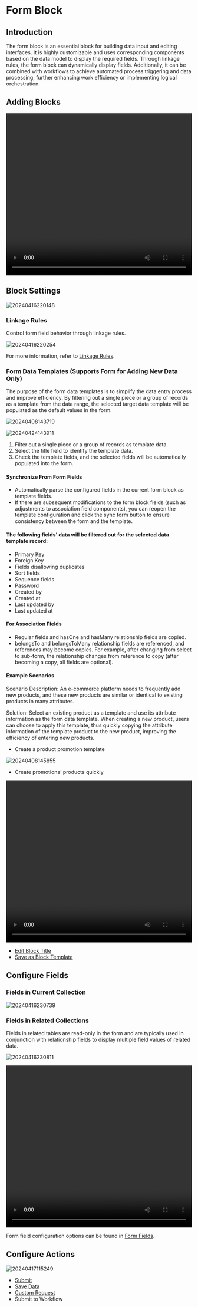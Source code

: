 # Form Block

## Introduction

The form block is an essential block for building data input and editing interfaces. It is highly customizable and uses corresponding components based on the data model to display the required fields. Through linkage rules, the form block can dynamically display fields. Additionally, it can be combined with workflows to achieve automated process triggering and data processing, further enhancing work efficiency or implementing logical orchestration.

## Adding Blocks

<video width="100%" height="440" controls>
      <source src="https://nocobase-docs.oss-cn-beijing.aliyuncs.com/20240416215917.mp4" type="video/mp4">
</video>

## Block Settings

![20240416220148](https://static-docs.nocobase.com/20240416220148.png)

### Linkage Rules

Control form field behavior through linkage rules.

![20240416220254](https://static-docs.nocobase.com/20240416220254.png)

For more information, refer to [Linkage Rules](/handbook/ui/blocks/block-settings/linkage-rule).

### Form Data Templates (Supports Form for Adding New Data Only)

The purpose of the form data templates is to simplify the data entry process and improve efficiency. By filtering out a single piece or a group of records as a template from the data range, the selected target data template will be populated as the default values in the form.

![20240408143719](https://static-docs.nocobase.com/20240408143719.png)

![20240424143911](https://static-docs.nocobase.com/20240424143911.png)

1. Filter out a single piece or a group of records as template data.
2. Select the title field to identify the template data.
3. Check the template fields, and the selected fields will be automatically populated into the form.

#### Synchronize From Form Fields

- Automatically parse the configured fields in the current form block as template fields.
- If there are subsequent modifications to the form block fields (such as adjustments to association field components), you can reopen the template configuration and click the sync form button to ensure consistency between the form and the template.

#### The following fields' data will be filtered out for the selected data template record:
- Primary Key
- Foreign Key
- Fields disallowing duplicates
- Sort fields
- Sequence fields
- Password
- Created by
- Created at
- Last updated by
- Last updated at

#### For Association Fields
- Regular fields and hasOne and hasMany relationship fields are copied.
- belongsTo and belongsToMany relationship fields are referenced, and references may become copies. For example, after changing from select to sub-form, the relationship changes from reference to copy (after becoming a copy, all fields are optional).

#### Example Scenarios

Scenario Description: An e-commerce platform needs to frequently add new products, and these new products are similar or identical to existing products in many attributes.

Solution: Select an existing product as a template and use its attribute information as the form data template. When creating a new product, users can choose to apply this template, thus quickly copying the attribute information of the template product to the new product, improving the efficiency of entering new products.

- Create a product promotion template

![20240408145855](https://static-docs.nocobase.com/20240408145855.png)

- Create promotional products quickly

<video width="100%" height="440" controls>
      <source src="https://nocobase-docs.oss-cn-beijing.aliyuncs.com/20240408150250.mp4" type="video/mp4">
</video>

- [Edit Block Title](/handbook/ui/blocks/block-settings/block-title)
- [Save as Block Template](/handbook/ui/blocks/block-settings/block-template)

## Configure Fields

### Fields in Current Collection

![20240416230739](https://static-docs.nocobase.com/20240416230739.png)

### Fields in Related Collections

Fields in related tables are read-only in the form and are typically used in conjunction with relationship fields to display multiple field values of related data.

![20240416230811](https://static-docs.nocobase.com/20240416230811.png)

<video width="100%" height="440" controls>
      <source src="https://nocobase-docs.oss-cn-beijing.aliyuncs.com/20240416231152.mp4" type="video/mp4">
</video>

Form field configuration options can be found in [Form Fields](/handbook/ui/fields/generic/form-item).

## Configure Actions

![20240417115249](https://static-docs.nocobase.com/20240417115249.png)

- [Submit](/handbook/ui/actions/types/submit)
- [Save Data](/handbook/ui/actions/types/save-record)
- [Custom Request](/handbook/action-custom-request)
- Submit to Workflow